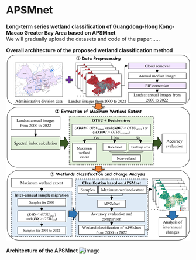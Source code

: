 # APSMnet
**Long-term series wetland classification of Guangdong-Hong Kong-Macao Greater Bay Area based on APSMnet**<br />
We will gradually upload the datasets and code of the paper......<br /> 

**Overall architecture of the proposed wetland classification method**
![image](https://github.com/louanjun/APSMnet/blob/main/pics_apsmnet/Overall%20architecture%20of%20the%20proposed%20wetland%20classification%20method2.jpg)<br />

**Architecture of the APSMnet**
![image](https://github.com/louanjun/APSMnet/blob/main/pics_apsmnet/APSMnet3.jpg)<br />
